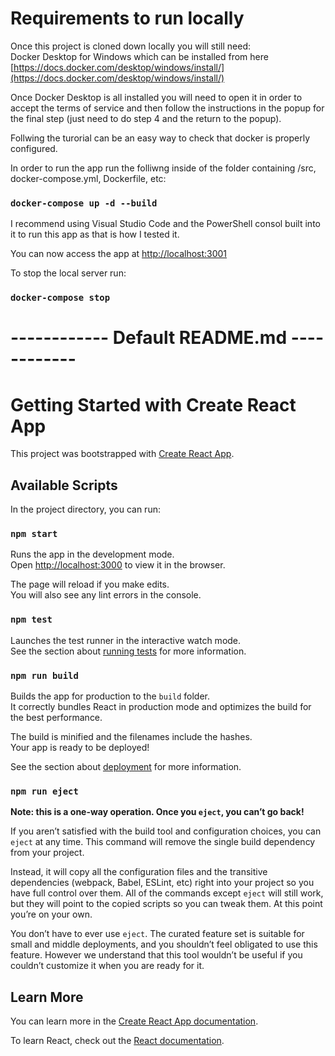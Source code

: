
# Requirements to run locally
Once this project is cloned down locally you will still need:\
Docker Desktop for Windows which can be installed from here [https://docs.docker.com/desktop/windows/install/](https://docs.docker.com/desktop/windows/install/)

Once Docker Desktop is all installed you will need to open it in order to accept the terms of service and then follow the instructions in the popup for the final step (just need to do step 4 and the return to the popup).

Follwing the turorial can be an easy way to check that docker is properly configured.

In order to run the app run the folliwng inside of the folder containing /src, docker-compose.yml, Dockerfile, etc:

### `docker-compose up -d --build`

I recommend using Visual Studio Code and the PowerShell consol built into  it to run this app as that is how I tested it.

You can now access the app at [http://localhost:3001](http://localhost:3001)

To stop the local server run:

### `docker-compose stop`



# ------------ Default README.md ------------ #



# Getting Started with Create React App

This project was bootstrapped with [Create React App](https://github.com/facebook/create-react-app).

## Available Scripts

In the project directory, you can run:

### `npm start`

Runs the app in the development mode.\
Open [http://localhost:3000](http://localhost:3000) to view it in the browser.

The page will reload if you make edits.\
You will also see any lint errors in the console.

### `npm test`

Launches the test runner in the interactive watch mode.\
See the section about [running tests](https://facebook.github.io/create-react-app/docs/running-tests) for more information.

### `npm run build`

Builds the app for production to the `build` folder.\
It correctly bundles React in production mode and optimizes the build for the best performance.

The build is minified and the filenames include the hashes.\
Your app is ready to be deployed!

See the section about [deployment](https://facebook.github.io/create-react-app/docs/deployment) for more information.

### `npm run eject`

**Note: this is a one-way operation. Once you `eject`, you can’t go back!**

If you aren’t satisfied with the build tool and configuration choices, you can `eject` at any time. This command will remove the single build dependency from your project.

Instead, it will copy all the configuration files and the transitive dependencies (webpack, Babel, ESLint, etc) right into your project so you have full control over them. All of the commands except `eject` will still work, but they will point to the copied scripts so you can tweak them. At this point you’re on your own.

You don’t have to ever use `eject`. The curated feature set is suitable for small and middle deployments, and you shouldn’t feel obligated to use this feature. However we understand that this tool wouldn’t be useful if you couldn’t customize it when you are ready for it.

## Learn More

You can learn more in the [Create React App documentation](https://facebook.github.io/create-react-app/docs/getting-started).

To learn React, check out the [React documentation](https://reactjs.org/).
